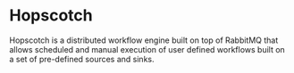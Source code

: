 # Hopscotch

Hopscotch is a distributed workflow engine built on top of RabbitMQ that allows scheduled and manual execution of user defined workflows built on a set of pre-defined sources and sinks.